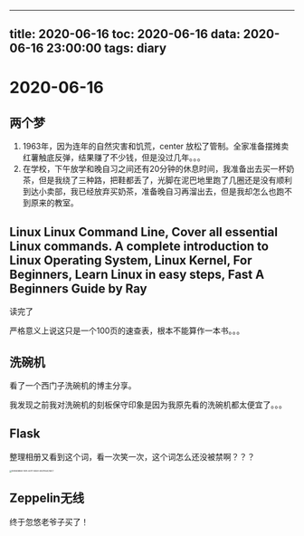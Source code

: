 
---
title: 2020-06-16
toc: 2020-06-16
data: 2020-06-16 23:00:00
tags: diary
---


# 2020-06-16

## 两个梦

1. 1963年，因为连年的自然灾害和饥荒，center 放松了管制。全家准备摆摊卖红薯触底反弹，结果赚了不少钱，但是没过几年。。。
2. 在学校，下午放学和晚自习之间还有20分钟的休息时间，我准备出去买一杯奶茶，但是我绕了三种路，把鞋都丢了，光脚在泥巴地里跑了几圈还是没有顺利到达小卖部，我已经放弃买奶茶，准备晚自习再溜出去，但是我却怎么也跑不到原来的教室。



## Linux Linux Command Line, Cover all essential Linux commands. A complete introduction to Linux Operating System, Linux Kernel, For Beginners, Learn Linux in easy steps, Fast  A Beginners Guide by Ray  

读完了

严格意义上说这只是一个100页的速查表，根本不能算作一本书。。。

## 洗碗机

看了一个西门子洗碗机的博主分享。

我发现之前我对洗碗机的刻板保守印象是因为我原先看的洗碗机都太便宜了。。。



## Flask

整理相册又看到这个词，看一次笑一次，这个词怎么还没被禁啊？？？

<img src="https://tva1.sinaimg.cn/large/007S8ZIlgy1gfu0mxbkx9j30u01hcdpa.jpg" alt="DD94DB5B-101A-4017-AE0A-5921164CADC1" style="zoom:25%;" />

## Zeppelin无线

终于忽悠老爷子买了！

